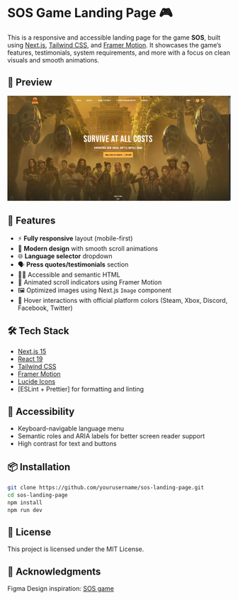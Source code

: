 # SOS Game Landing Page 🎮

This is a responsive and accessible landing page for the game **SOS**, built using [Next.js](https://nextjs.org/), [Tailwind CSS](https://tailwindcss.com/), and [Framer Motion](https://www.framer.com/motion/). It showcases the game’s features, testimonials, system requirements, and more with a focus on clean visuals and smooth animations.

## 📸 Preview
![Landing Page Screenshot](public/images/screenshot.jpg)

## 🚀 Features

- ⚡ **Fully responsive** layout (mobile-first)
- 🎨 **Modern design** with smooth scroll animations
- 🌐 **Language selector** dropdown
- 🗣️ **Press quotes/testimonials** section
- 🧑‍💻 Accessible and semantic HTML
- 🎥 Animated scroll indicators using Framer Motion
- 🖼️ Optimized images using Next.js `Image` component
- 🧪 Hover interactions with official platform colors (Steam, Xbox, Discord, Facebook, Twitter)

## 🛠️ Tech Stack

- [Next.js 15](https://nextjs.org/)
- [React 19](https://react.dev/)
- [Tailwind CSS](https://tailwindcss.com/)
- [Framer Motion](https://www.framer.com/motion/)
- [Lucide Icons](https://lucide.dev/)
- [ESLint + Prettier] for formatting and linting

## 🧾 Accessibility

- Keyboard-navigable language menu
- Semantic roles and ARIA labels for better screen reader support
- High contrast for text and buttons

## 📦 Installation

```bash
git clone https://github.com/yourusername/sos-landing-page.git
cd sos-landing-page
npm install
npm run dev
```

## 📃 License
This project is licensed under the MIT License.

## 🙌 Acknowledgments
Figma Design inspiration: [SOS game](https://www.figma.com/design/wfT2CTCZaM5rwBLDMFKsKe/Game-Landing-freebie-by--alicilinia--Community-?node-id=0-1&p=f&t=Qlpm1mBiTTeGlV3u-0)

